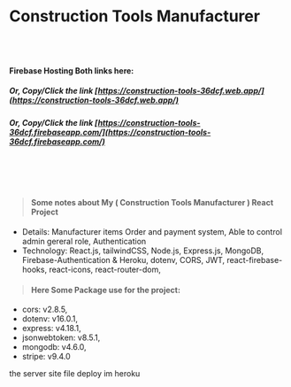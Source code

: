 # Construction Tools Manufacturer

<br/> 
<br/>

#### Firebase Hosting Both links here:

##### Or, Copy/Click the link [https://construction-tools-36dcf.web.app/](https://construction-tools-36dcf.web.app/)

##### Or, Copy/Click the link [https://construction-tools-36dcf.firebaseapp.com/](https://construction-tools-36dcf.firebaseapp.com/)

<br /><br /><br />

> #### Some notes about My ( Construction Tools Manufacturer ) React Project

- Details: Manufacturer items Order and payment system, Able to control admin gereral role, Authentication
- Technology: React.js, tailwindCSS, Node.js, Express.js, MongoDB, Firebase-Authentication & Heroku, dotenv, CORS, JWT, react-firebase-hooks, react-icons, react-router-dom,

> #### Here Some Package use for the project:

- cors: v2.8.5,
- dotenv: v16.0.1,
- express: v4.18.1,
- jsonwebtoken: v8.5.1,
- mongodb: v4.6.0,
- stripe: v9.4.0

the server site file deploy im heroku
